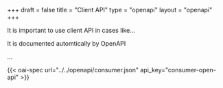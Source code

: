 +++
draft = false
title = "Client API"
type = "openapi"
layout = "openapi"
+++

It is important to use client API in cases like...

It is documented automtically by OpenAPI

...


{{< oai-spec url="../../openapi/consumer.json" api_key="consumer-open-api" >}}
